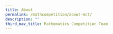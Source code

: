 ```yaml
---
title: About
permalink: /mathcompetition/about-mct/
description: ""
third_nav_title: Mathematics Competition Team
---
```

